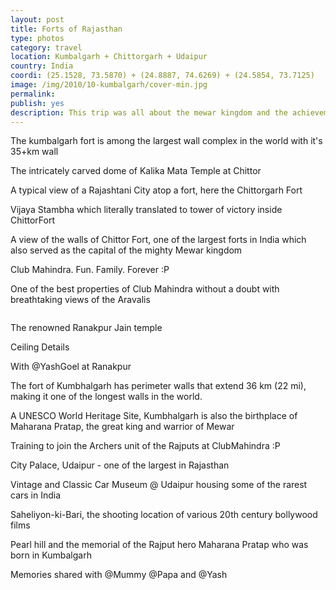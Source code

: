 ```yaml
---
layout: post
title: Forts of Rajasthan
type: photos
category: travel
location: Kumbalgarh + Chittorgarh + Udaipur
country: India
coordi: (25.1528, 73.5870) + (24.8887, 74.6269) + (24.5854, 73.7125)
image: /img/2010/10-kumbalgarh/cover-min.jpg 
permalink: 
publish: yes
description: This trip was all about the mewar kingdom and the achievements of the mighty rajputs as we covered multiple places of interest in Rajasthan, namely Udaipur, Kumbalgarh and Chittor starting our journey from Jaipur. 
---
```

<!-- http://compressjpeg.com -->
<!-- http://compressimage.toolur.com/ 1024, 400-->
<p class="center"><img src="{{site.baseurl}}/img/2010/10-kumbalgarh/cover.jpg" alt="">The kumbalgarh fort is among the largest wall complex in the world with it's 35+km wall</p>

<p class="center"><img src="{{site.baseurl}}/img/2010/10-kumbalgarh/1.jpg" alt="">The intricately carved dome of Kalika Mata Temple at Chittor</p>

<p class="center"><img src="{{site.baseurl}}/img/2010/10-kumbalgarh/2.jpg" alt="">A typical view of a Rajashtani City atop a fort, here the Chittorgarh Fort<p>

<!-- <p class="center"><img src="{{site.baseurl}}/img/2010/10-kumbalgarh/3.jpg" alt="">Chamundeshwari Temple atop Chamundi Hills -->
<!-- </p> -->

<p class="center"><img src="{{site.baseurl}}/img/2010/10-kumbalgarh/4.jpg" alt="">Vijaya Stambha which literally translated to tower of victory inside ChittorFort</p>

<p class="center"><img src="{{site.baseurl}}/img/2010/10-kumbalgarh/5.jpg" alt="">A view of the walls of Chittor Fort, one of the largest forts in India which also served as the capital of the mighty Mewar kingdom</p>


<p class="center"><img src="{{site.baseurl}}/img/2010/10-kumbalgarh/7.jpg" alt="">Club Mahindra. Fun. Family. Forever :P</p>

<p class="center"><img src="{{site.baseurl}}/img/2010/10-kumbalgarh/8.jpg" alt="">One of the best properties of Club Mahindra without a doubt with breathtaking views of the Aravalis</p>

<p class="center"><img src="{{site.baseurl}}/img/2010/10-kumbalgarh/9.jpg" alt=""></p>

<p class="center"><img src="{{site.baseurl}}/img/2010/10-kumbalgarh/10.jpg" alt="">The renowned Ranakpur Jain temple</p>

<p class="center"><img src="{{site.baseurl}}/img/2010/10-kumbalgarh/11.jpg" alt="">Ceiling Details</p>

<p class="center"><img src="{{site.baseurl}}/img/2010/10-kumbalgarh/12.jpg" alt="">With @YashGoel at Ranakpur</p>

<p class="center"><img src="{{site.baseurl}}/img/2010/10-kumbalgarh/14.jpg" alt="">The fort of Kumbhalgarh has perimeter walls that extend 36 km (22 mi), making it one of the longest walls in the world.</p>

<p class="center"><img src="{{site.baseurl}}/img/2010/10-kumbalgarh/13.jpg" alt="">A UNESCO World Heritage Site, Kumbhalgarh is also the birthplace of Maharana Pratap, the great king and warrior of Mewar</p>

<p class="center"><img src="{{site.baseurl}}/img/2010/10-kumbalgarh/15.jpg" alt="">Training to join the Archers unit of the Rajputs at ClubMahindra :P</p>

<p class="center"><img src="{{site.baseurl}}/img/2010/10-kumbalgarh/17.jpg" alt="">City Palace, Udaipur - one of the largest in Rajasthan</p>

<p class="center"><img src="{{site.baseurl}}/img/2010/10-kumbalgarh/16.jpg" alt="">Vintage and Classic Car Museum @ Udaipur housing some of the rarest cars in India</p>

<p class="center"><img src="{{site.baseurl}}/img/2010/10-kumbalgarh/18.jpg" alt="">Saheliyon-ki-Bari, the shooting location of various 20th century bollywood films</p>

<p class="center"><img src="{{site.baseurl}}/img/2010/10-kumbalgarh/6.jpg" alt="">Pearl hill and the memorial of the Rajput hero Maharana Pratap who was born in Kumbalgarh</p>

<p class="center"><img src="{{site.baseurl}}/img/2010/10-kumbalgarh/19.jpg" alt="">Memories shared with @Mummy @Papa and @Yash</p>
